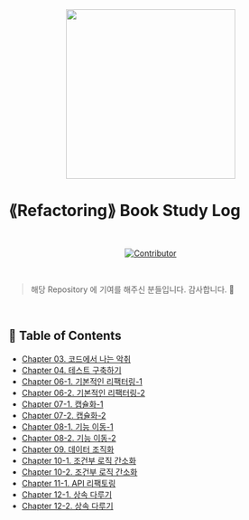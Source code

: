 <div align=center>
<img src="./images/refactoring-icon.webp" width="300" height="300">
</div>

# ⟪Refactoring⟫ Book Study Log

<div align=center>

<br>
  
[![Contributor](https://contrib.rocks/image?repo=TedJunny/Refactoring_Study)](https://github.com/TedJunny/Refactoring_Study/graphs/contributors)

<br>
  
</div>

> 해당 Repository 에 기여를 해주신 분들입니다. 감사합니다. :pray:

<br>

## 📝 Table of Contents

- [Chapter 03. 코드에서 나는 악취](Refactoring/Chapter03/README.md)
- [Chapter 04. 테스트 구축하기](Refactoring/Chapter04/README.md)
- [Chapter 06-1. 기본적인 리팩터링-1](Refactoring/Chapter06/README_01.md)
- [Chapter 06-2. 기본적인 리팩터링-2](Refactoring/Chapter06/README_02.md)
- [Chapter 07-1. 캡슐화-1](Refactoring/Chapter07-1/README.md)
- [Chapter 07-2. 캡슐화-2](Refactoring/Chapter07-2/README.md)
- [Chapter 08-1. 기능 이동-1](Refactoring/Chapter08-1/README.md)
- [Chapter 08-2. 기능 이동-2](Refactoring/Chapter08-2/README.md)
- [Chapter 09. 데이터 조직화](Refactoring/Chapter09/README.md)
- [Chapter 10-1. 조건부 로직 간소화](Refactoring/Chapter10-1/README.md)
- [Chapter 10-2. 조건부 로직 간소화](Refactoring/Chapter10-2/README.md)
- [Chapter 11-1. API 리팩토링](Refactoring/Chapter11-1/README.md)
- [Chapter 12-1. 상속 다루기](Refactoring/Chapter12-1/README.md)
- [Chapter 12-2. 상속 다루기](Refactoring/Chpater12-2/README.md)
